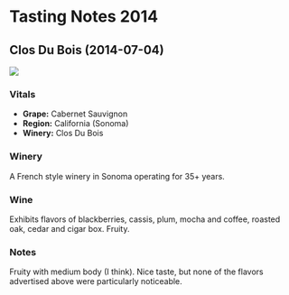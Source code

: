 # Tasting Notes 2014

## Clos Du Bois (2014-07-04)

<img src="https://farm4.staticflickr.com/3841/14389706018_d96596996b_c.jpg">

### Vitals

* **Grape:** Cabernet Sauvignon
* **Region:** California (Sonoma)
* **Winery:** Clos Du Bois

### Winery

A French style winery in Sonoma operating for 35+ years.

### Wine

Exhibits flavors of blackberries, cassis, plum, mocha and coffee, roasted oak, cedar and cigar box. Fruity.

### Notes

Fruity with medium body (I think). Nice taste, but none of the flavors advertised above were particularly noticeable.
